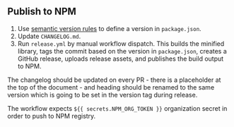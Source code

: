 ## Publish to NPM

1. Use [semantic version rules](https://classic.yarnpkg.com/en/docs/dependency-versions#toc-semantic-versioning) to define a version in `package.json`.
2. Update `CHANGELOG.md`.
3. Run `release.yml` by manual workflow dispatch. This builds the minified library, tags the commit based on the version in `package.json`, creates a GitHub release, uploads release assets, and publishes the build output to NPM.

The changelog should be updated on every PR - there is a placeholder at the top of the document - and heading should be renamed to the same version which is going to be set in the version tag during release.

The workflow expects `${{ secrets.NPM_ORG_TOKEN }}` organization secret in order to push to NPM registry.
